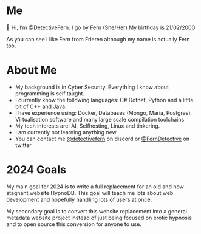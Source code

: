 # Me
👋 Hi, I’m @DetectiveFern. I go by Fern (She/Her) My birthday is 21/02/2000

As you can see I like Fern from Frieren although my name is actually Fern too.

# About Me
- My background is in Cyber Security. Everything I know about programming is self taught.
- I currently know the following languages: C# Dotnet, Python and a little bit of C++ and Java.
- I have experience using: Docker, Databases (Mongo, Maria, Postgres), Virtualisation software and many large scale compilation toolchains
- My tech interests are: AI, Selfhosting, Linux and tinkering.
- I am currently not learning anything new.
- You can contact me [@detectivefern](https://discord.com/users/1185748198971682817) on discord or [@FernDetective](https://twitter.com/FernDetective) on twitter

# 2024 Goals
My main goal for 2024 is to write a full replacement for an old and now stagnant website HypnoDB. This goal will teach me lots about web development and hopefully handling lots of users at once.

My secondary goal is to convert this website replacement into a general metadata website project instead of just being focused on erotic hypnosis and to open source this conversion for anyone to use. 

